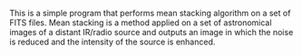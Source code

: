 This is a simple program that performs mean stacking algorithm on a set of FITS files. Mean stacking is a method applied on a set of astronomical images of a distant IR/radio source and outputs an image in which the noise is reduced and the intensity of the source is enhanced.
